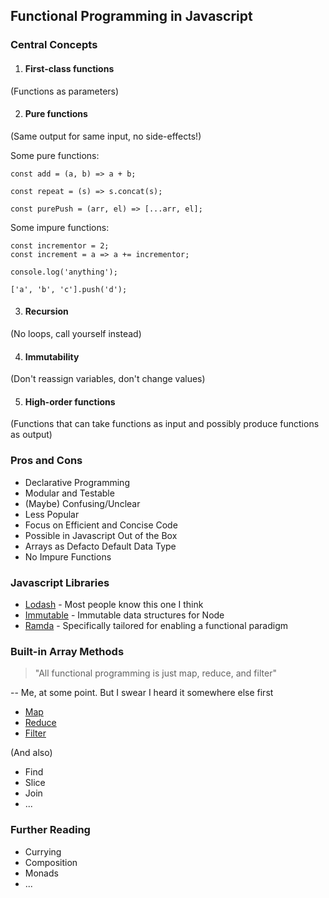 ## Functional Programming in Javascript

### Central Concepts
1. #### First-class functions

(Functions as parameters)

2. #### Pure functions

(Same output for same input, no side-effects!)

Some pure functions:
```
const add = (a, b) => a + b;

const repeat = (s) => s.concat(s);

const purePush = (arr, el) => [...arr, el];
```

Some impure functions:
```
const incrementor = 2;
const increment = a => a += incrementor;

console.log('anything');

['a', 'b', 'c'].push('d');
```

3. #### Recursion

(No loops, call yourself instead)

4. #### Immutability

(Don't reassign variables, don't change values)

5. #### High-order functions

(Functions that can take functions as input and possibly produce functions as output)

### Pros and Cons
- Declarative Programming 
- Modular and Testable
- (Maybe) Confusing/Unclear
- Less Popular
- Focus on Efficient and Concise Code
- Possible in Javascript Out of the Box
- Arrays as Defacto Default Data Type
- No Impure Functions

### Javascript Libraries
- [Lodash](https://lodash.com/) - Most people know this one I think
- [Immutable](https://immutable-js.com/) - Immutable data structures for Node
- [Ramda](https://ramdajs.com/) - Specifically tailored for enabling a functional paradigm

### Built-in Array Methods

>"All functional programming is just map, reduce, and filter" 

-- Me, at some point. But I swear I heard it somewhere else first

- [Map](https://developer.mozilla.org/en-US/docs/Web/JavaScript/Reference/Global_Objects/Array/map)
- [Reduce](https://developer.mozilla.org/en-US/docs/Web/JavaScript/Reference/Global_Objects/Array/reduce)
- [Filter](https://developer.mozilla.org/en-US/docs/Web/JavaScript/Reference/Global_Objects/Array/filter)

(And also)

- Find
- Slice
- Join
- ...

### Further Reading
- Currying
- Composition
- Monads
- ...